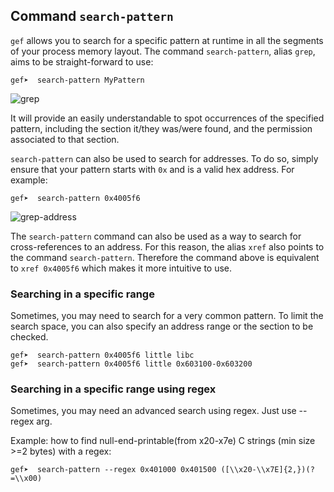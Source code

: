 ## Command `search-pattern`

`gef` allows you to search for a specific pattern at runtime in all the segments of your process
memory layout. The command `search-pattern`, alias `grep`, aims to be straight-forward to use:

```
gef➤  search-pattern MyPattern
```

![grep](https://i.imgur.com/YNzsFvk.png)

It will provide an easily understandable to spot occurrences of the specified pattern, including the
section it/they was/were found, and the permission associated to that section.

`search-pattern` can also be used to search for addresses. To do so, simply ensure that your pattern
starts with `0x` and is a valid hex address. For example:

```
gef➤  search-pattern 0x4005f6
```

![grep-address](https://i.imgur.com/dg1gUB5.png)

The `search-pattern` command can also be used as a way to search for cross-references to an address.
For this reason, the alias `xref` also points to the command `search-pattern`.  Therefore the
command above is equivalent to `xref 0x4005f6` which makes it more intuitive to use.

### Searching in a specific range ###

Sometimes, you may need to search for a very common pattern. To limit the search space, you can also
specify an address range or the section to be checked.

```
gef➤  search-pattern 0x4005f6 little libc
gef➤  search-pattern 0x4005f6 little 0x603100-0x603200
```

### Searching in a specific range using regex ###

Sometimes, you may need an advanced search using regex. Just use --regex arg.

Example: how to find null-end-printable(from x20-x7e) C strings (min size >=2 bytes) with a regex:

```
gef➤  search-pattern --regex 0x401000 0x401500 ([\\x20-\\x7E]{2,})(?=\\x00)

```
